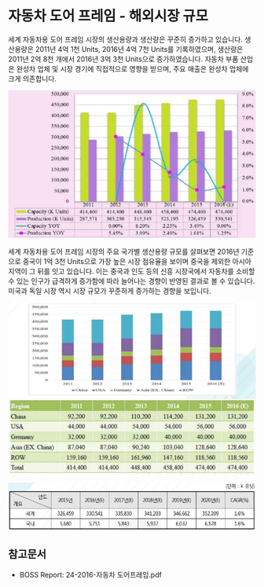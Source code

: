 # 자동차 도어 프레임 -  해외시장 규모

세계 자동차용 도어 프레임 시장의 생산용량과 생산량은 꾸준히 증가하고 있습니다. 생산용량은 2011년 4억 1천 Units, 2016년 4억 7천 Units를 기록하였으며, 생산량은 2011년 2억 8천 개에서 2016년 3억 3천 Units으로 증가하였습니다. 자동차 부품 산업은 완성차 업체 및 시장 경기에 직접적으로 영향을 받으며, 주요 매출은 완성차 업체에 크게 의존합니다.


![전_세계_자동차용_도어_프레임_시장_생산용량_및_생산량_규모](./images/도어프레임_Q12_1_1.PNG)


세계 자동차용 도어 프레임 시장의 주요 국가별 생산용량 규모를 살펴보면 2016년 기준으로 중국이 1억 3천 Units으로 가장 높은 시장 점유율을 보이며 중국을 제외한 아시아 지역이 그 뒤를 잇고 있습니다. 이는 중국과 인도 등의 신흥 시장국에서 자동차를 소비할 수 있는 인구가 급격하게 증가함에 따라 늘어나는 경향이 반영된 결과로 볼 수 있습니다. 미국과 독일 시장 역시 시장 규모가 꾸준하게 증가하는 경향을 보입니다.



![자동차용_도어_프레임_시장_주요_국가별_생산용량_규모](./images/도어프레임_Q12_1_1_.PNG)



![자동차용_도어_프레임_생산량_규모](./images/도어프레임_Q12_1_1__.PNG)


## 참고문서
- BOSS Report: 24-2016-자동차 도어프레임.pdf
